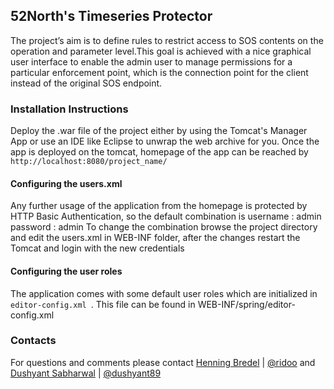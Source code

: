 ## 52North's Timeseries Protector
The project’s aim is to define rules to restrict access to SOS contents on the operation and parameter level.This goal is achieved with a nice graphical user interface to enable the admin user to manage permissions for a particular enforcement point, which is the connection point for the client instead of the original SOS endpoint.

### Installation Instructions
Deploy the .war file of the project either by using the Tomcat's Manager App or use an IDE like Eclipse to unwrap the web archive for you. Once the app is deployed on the tomcat, homepage of the app can be reached by <code>http://localhost:8080/project_name/</code> 

#### Configuring the users.xml
Any further usage of the application from the homepage is protected by HTTP Basic Authentication, so the default combination is
username : admin <br/>
password : admin
To change the combination browse the project directory and edit the users.xml in WEB-INF folder, after the changes restart the Tomcat and login with the new credentials

#### Configuring the user roles
The application comes with some default user roles which are initialized in <code> editor-config.xml </code>. This file can be found in WEB-INF/spring/editor-config.xml

### Contacts

For questions and comments please contact [Henning Bredel](mailto:h.bredel@52north.org) | [@ridoo](https://github.com/ridoo)
and [Dushyant Sabharwal](mailto:d.sabharwal@52north.org) | [@dushyant89](https://github.com/dushyant89)
